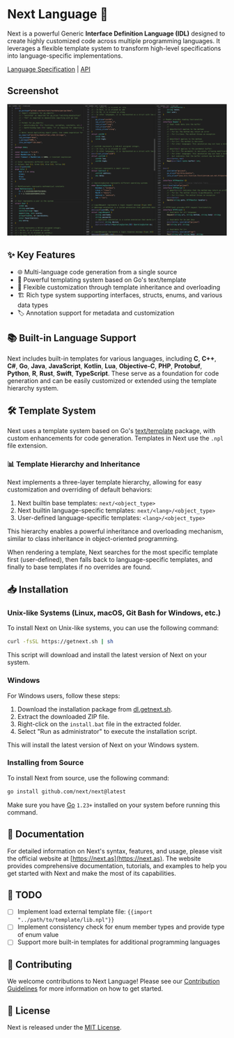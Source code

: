 # Next Language 🚀

Next is a powerful Generic **Interface Definition Language (IDL)** designed to create highly customized code across multiple programming languages. It leverages a flexible template system to transform high-level specifications into language-specific implementations.

[Language Specification](./website/docs/language_spec.md) | [API](./website/docs/api.md)

## Screenshot

![Screenshot](./website/static/img/screenshot.png)

## ✨ Key Features

- 🌐 Multi-language code generation from a single source
- 📝 Powerful templating system based on Go's text/template
- 🧩 Flexible customization through template inheritance and overloading
- 🏗️ Rich type system supporting interfaces, structs, enums, and various data types
- 🏷️ Annotation support for metadata and customization

## 📚 Built-in Language Support

Next includes built-in templates for various languages, including **C**, **C++**, **C#**, **Go**, **Java**, **JavaScript**, **Kotlin**, **Lua**, **Objective-C**, **PHP**, **Protobuf**, **Python**, **R**, **Rust**, **Swift**, **TypeScript**. These serve as a foundation for code generation and can be easily customized or extended using the template hierarchy system.

## 🛠️ Template System

Next uses a template system based on Go's [text/template](https://pkg.go.dev/text/template/) package, with custom enhancements for code generation. Templates in Next use the `.npl` file extension.

### 📊 Template Hierarchy and Inheritance

Next implements a three-layer template hierarchy, allowing for easy customization and overriding of default behaviors:

1. Next builtin base templates: `next/<object_type>`
2. Next builtin language-specific templates: `next/<lang>/<object_type>`
3. User-defined language-specific templates: `<lang>/<object_type>`

This hierarchy enables a powerful inheritance and overloading mechanism, similar to class inheritance in object-oriented programming.

When rendering a template, Next searches for the most specific template first (user-defined), then falls back to language-specific templates, and finally to base templates if no overrides are found.

## 📥 Installation

### Unix-like Systems (Linux, macOS, Git Bash for Windows, etc.)

To install Next on Unix-like systems, you can use the following command:

```sh
curl -fsSL https://getnext.sh | sh
```

This script will download and install the latest version of Next on your system.

### Windows

For Windows users, follow these steps:

1. Download the installation package from [dl.getnext.sh](https://dl.getnext.sh).
2. Extract the downloaded ZIP file.
3. Right-click on the `install.bat` file in the extracted folder.
4. Select "Run as administrator" to execute the installation script.

This will install the latest version of Next on your Windows system.

### Installing from Source

To install Next from source, use the following command:

```sh
go install github.com/next/next@latest
```

Make sure you have [Go](https://go.dev) `1.23+` installed on your system before running this command.

## 📖 Documentation

For detailed information on Next's syntax, features, and usage, please visit the official website at [https://next.as](https://next.as). The website provides comprehensive documentation, tutorials, and examples to help you get started with Next and make the most of its capabilities.

## 📝 TODO

- [ ] Implement load external template file: `{{import "../path/to/template/lib.npl"}}`
- [ ] Implement consistency check for enum member types and provide type of enum value
- [ ] Support more built-in templates for additional programming languages

## 🤝 Contributing

We welcome contributions to Next Language! Please see our [Contribution Guidelines](CONTRIBUTING.md) for more information on how to get started.

## 📄 License

Next is released under the [MIT License](LICENSE).
